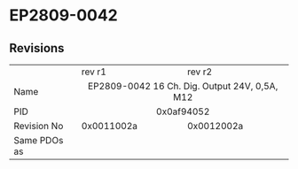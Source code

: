# EP2809-0042

## Revisions
<table>
<tr>
<td></td>
<td>rev r1</td>
<td>rev r2</td>
</tr>
<tr>
<td>Name</td>
<td colspan=2 align="center">EP2809-0042 16 Ch. Dig. Output 24V, 0,5A, M12</td>
</tr>
<tr>
<td>PID</td>
<td colspan=2 align="center">0x0af94052</td>
</tr>
<tr>
<td>Revision No</td>
<td>0x0011002a</td>
<td>0x0012002a</td>
</tr>
<tr>
<td>Same PDOs as</td>
<td colspan=2 align="center"></td>
</tr>
</table>
